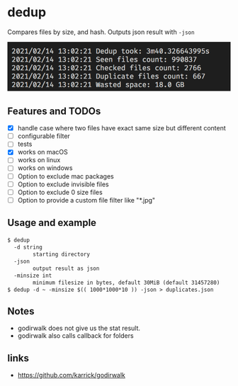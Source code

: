 # dedup
Compares files by size, and hash. Outputs json result with `-json`

![screenshot](material/screenshot.png)

## Features and TODOs
- [x] handle case where two files have exact same size but different content
- [ ] configurable filter
- [ ] tests
- [x] works on macOS
- [ ] works on linux
- [ ] works on windows
- [ ] Option to exclude mac packages
- [ ] Option to exclude invisible files
- [ ] Option to exclude 0 size files
- [ ] Option to provide a custom file filter like "*.jpg"

## Usage and example
```
$ dedup
  -d string
        starting directory
  -json
        output result as json
  -minsize int
        minimum filesize in bytes, default 30MiB (default 31457280)
$ dedup -d ~ -minsize $(( 1000*1000*10 )) -json > duplicates.json
```

## Notes
* godirwalk does not give us the stat result.
* godirwalk also calls callback for folders

## links
* https://github.com/karrick/godirwalk
